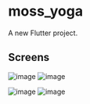 # moss_yoga

A new Flutter project.

## Screens

![image](https://github.com/BizaffixDev/Moss-Yoga-App/assets/152413642/12741a4b-cfe7-4c8d-adbc-b0c994e124fe)  ![image](https://github.com/BizaffixDev/Moss-Yoga-App/assets/152413642/aaeec5f1-125b-4cb5-9e46-67a4015214dc)

![image](https://github.com/BizaffixDev/Moss-Yoga-App/assets/152413642/e22f5ca3-62c8-4bb2-8759-b7c4f7a362c8)    ![image](https://github.com/BizaffixDev/Moss-Yoga-App/assets/152413642/f9802802-2d97-4ccc-bd4d-c6589dee34c4)





